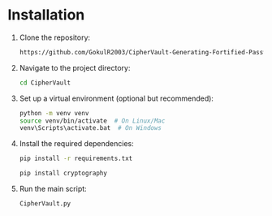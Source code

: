 # Installation
1. Clone the repository:
    ```bash
    https://github.com/GokulR2003/CipherVault-Generating-Fortified-Password
    ```
2. Navigate to the project directory:
    ```bash
    cd CipherVault
    ```
3. Set up a virtual environment (optional but recommended):
    ```bash
    python -m venv venv
    source venv/bin/activate  # On Linux/Mac
    venv\Scripts\activate.bat  # On Windows
    ```
4. Install the required dependencies:
    ```bash
    pip install -r requirements.txt
    ```
   ```bash
   pip install cryptography
   ```
5. Run the main script:
    ```bash
    CipherVault.py
    ```
